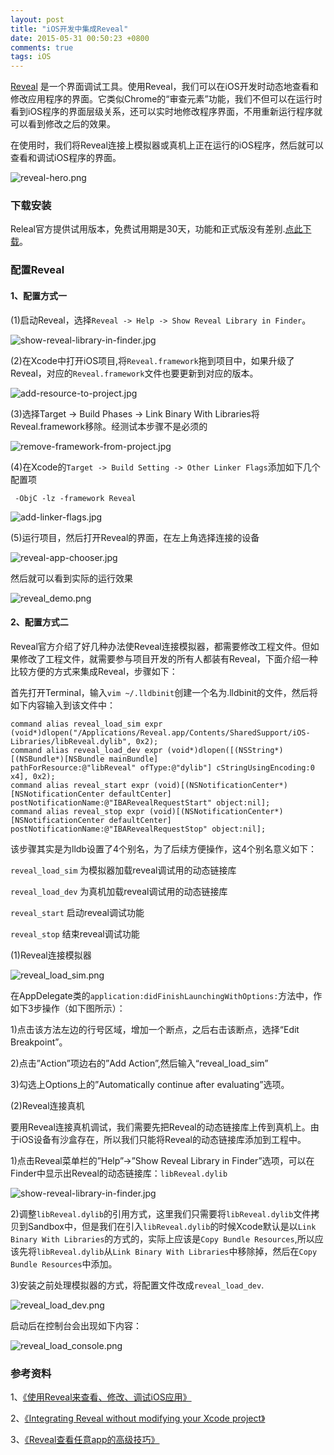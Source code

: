```yaml
---
layout: post
title: "iOS开发中集成Reveal"
date: 2015-05-31 00:50:23 +0800
comments: true
tags: iOS
---
```


[Reveal](http://revealapp.com/) 是一个界面调试工具。使用Reveal，我们可以在iOS开发时动态地查看和修改应用程序的界面。它类似Chrome的“审查元素”功能，我们不但可以在运行时看到iOS程序的界面层级关系，还可以实时地修改程序界面，不用重新运行程序就可以看到修改之后的效果。

在使用时，我们将Reveal连接上模拟器或真机上正在运行的iOS程序，然后就可以查看和调试iOS程序的界面。

![reveal-hero.png](/images/reveal_integrating/reveal-hero.png)

### 下载安装

Releal官方提供试用版本，免费试用期是30天，功能和正式版没有差别.[点此下载](http://revealapp.com/download/)。

### 配置Reveal

#### 1、配置方式一

(1)启动Reveal，选择`Reveal -> Help -> Show Reveal Library in Finder`。

![show-reveal-library-in-finder.jpg](/images/reveal_integrating/show-reveal-library-in-finder.jpg)

(2)在Xcode中打开iOS项目,将`Reveal.framework`拖到项目中，如果升级了Reveal，对应的`Reveal.framework`文件也要更新到对应的版本。

![add-resource-to-project.jpg](/images/reveal_integrating/add-resource-to-project.jpg)

(3)选择Target -> Build Phases -> Link Binary With Libraries将Reveal.framework移除。经测试本步骤不是必须的

![remove-framework-from-project.jpg](/images/reveal_integrating/remove-framework-from-project.jpg)

(4)在Xcode的`Target -> Build Setting -> Other Linker Flags`添加如下几个配置项

` -ObjC -lz -framework Reveal`

![add-linker-flags.jpg](/images/reveal_integrating/add-linker-flags.jpg)

(5)运行项目，然后打开Reveal的界面，在左上角选择连接的设备

![reveal-app-chooser.jpg](/images/reveal_integrating/reveal-app-chooser.jpg)

然后就可以看到实际的运行效果

![reveal_demo.png](/images/reveal_integrating/reveal_demo.png)

#### 2、配置方式二

Reveal官方介绍了好几种办法使Reveal连接模拟器，都需要修改工程文件。但如果修改了工程文件，就需要参与项目开发的所有人都装有Reveal，下面介绍一种比较方便的方式来集成Reveal，步骤如下：

首先打开Terminal，输入`vim ~/.lldbinit`创建一个名为.lldbinit的文件，然后将如下内容输入到该文件中：

```
command alias reveal_load_sim expr (void*)dlopen("/Applications/Reveal.app/Contents/SharedSupport/iOS-Libraries/libReveal.dylib", 0x2);
command alias reveal_load_dev expr (void*)dlopen([(NSString*)[(NSBundle*)[NSBundle mainBundle]               pathForResource:@"libReveal" ofType:@"dylib"] cStringUsingEncoding:0    x4], 0x2);
command alias reveal_start expr (void)[(NSNotificationCenter*)[NSNotificationCenter defaultCenter]           postNotificationName:@"IBARevealRequestStart" object:nil];
command alias reveal_stop expr (void)[(NSNotificationCenter*)[NSNotificationCenter defaultCenter]            postNotificationName:@"IBARevealRequestStop" object:nil];
```

该步骤其实是为lldb设置了4个别名，为了后续方便操作，这4个别名意义如下：

`reveal_load_sim` 为模拟器加载reveal调试用的动态链接库

`reveal_load_dev` 为真机加载reveal调试用的动态链接库

`reveal_start` 启动reveal调试功能

`reveal_stop`  结束reveal调试功能

(1)Reveal连接模拟器

![reveal_load_sim.png](/images/reveal_integrating/reveal_load_sim.png)

在AppDelegate类的`application:didFinishLaunchingWithOptions:`方法中，作如下3步操作（如下图所示）：

1)点击该方法左边的行号区域，增加一个断点，之后右击该断点，选择“Edit Breakpoint”。

2)点击”Action”项边右的”Add Action”,然后输入“reveal_load_sim”

3)勾选上Options上的”Automatically continue after evaluating”选项。

(2)Reveal连接真机

要用Reveal连接真机调试，我们需要先把Reveal的动态链接库上传到真机上。由于iOS设备有沙盒存在，所以我们只能将Reveal的动态链接库添加到工程中。

1)点击Reveal菜单栏的”Help”->”Show Reveal Library in Finder”选项，可以在Finder中显示出Reveal的动态链接库：`libReveal.dylib`

![show-reveal-library-in-finder.jpg](/images/reveal_integrating/show-reveal-library-in-finder.jpg)

2)调整`libReveal.dylib`的引用方式，这里我们只需要将`libReveal.dylib`文件拷贝到Sandbox中，但是我们在引入`libReveal.dylib`的时候Xcode默认是以`Link Binary With Libraries`的方式的，实际上应该是`Copy Bundle Resources`,所以应该先将`libReveal.dylib`从`Link Binary With Libraries`中移除掉，然后在`Copy Bundle Resources`中添加。

3)安装之前处理模拟器的方式，将配置文件改成`reveal_load_dev`.

![reveal_load_dev.png](/images/reveal_integrating/reveal_load_dev.png)

启动后在控制台会出现如下内容：

![reveal_load_console.png](/images/reveal_integrating/reveal_load_console.png)


### 参考资料

1、[《使用Reveal来查看、修改、调试iOS应用》](http://wufawei.com/2013/12/use-reveal-to-inspect-ios-apps/)

2、[《Integrating Reveal without modifying your Xcode project》](http://blog.ittybittyapps.com/blog/2013/11/07/integrating-reveal-without-modifying-your-xcode-project/)

3、[《Reveal查看任意app的高级技巧》](http://c.blog.sina.com.cn/profile.php?blogid=cb8a22ea89000gtw)